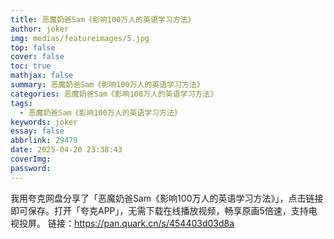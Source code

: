 ```yaml
---
title: 恶魔奶爸Sam《影响100万人的英语学习方法》
author: joker
img: medias/featureimages/5.jpg
top: false
cover: false
toc: true
mathjax: false
summary: 恶魔奶爸Sam《影响100万人的英语学习方法》
categories: 恶魔奶爸Sam《影响100万人的英语学习方法》
tags:
  - 恶魔奶爸Sam《影响100万人的英语学习方法》
keywords: joker
essay: false
abbrlink: 29479
date: 2025-04-20 23:38:43
coverImg:
password:
---
```


我用夸克网盘分享了「恶魔奶爸Sam《影响100万人的英语学习方法》」，点击链接即可保存。打开「夸克APP」，无需下载在线播放视频，畅享原画5倍速，支持电视投屏。
链接：https://pan.quark.cn/s/454403d03d8a
